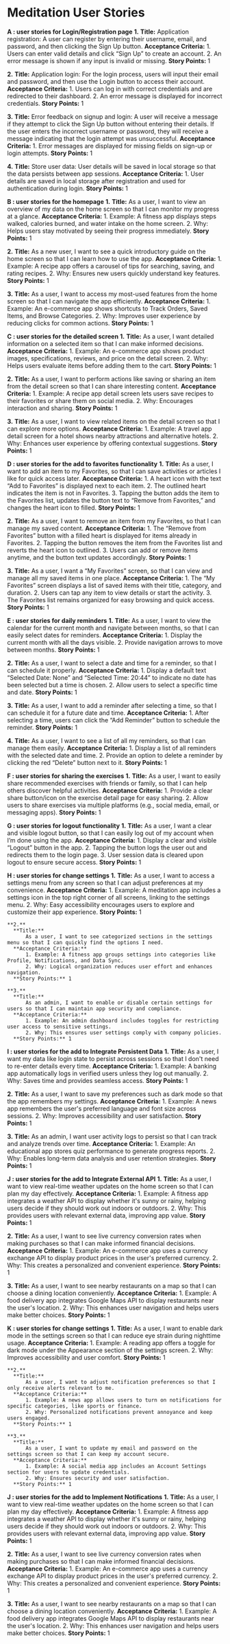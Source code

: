 # Meditation User Stories

**A : user stories for Login/Registration page**
  **1.**
      **Title:**
          Application registration: A user can register by entering their username, email, and password, and then clicking the Sign Up button.
      **Acceptance Criteria:**
          1. Users can enter valid details and click “Sign Up” to create an account.
          2. An error message is shown if any input is invalid or missing.
      **Story Points:** 1

  **2.**
      **Title:**
          Application login: For the login process, users will input their email and password, and then use the Login button to access their account.
      **Acceptance Criteria:**
          1. Users can log in with correct credentials and are redirected to their dashboard.
          2. An error message is displayed for incorrect credentials.
      **Story Points:** 1

  **3.**
      **Title:**
          Error feedback on signup and login: A user will receive a message if they attempt to click the Sign Up button without entering their details. If the user enters the incorrect username or password, they will receive a message indicating that the login attempt was unsuccessful.
      **Acceptance Criteria:**
          1. Error messages are displayed for missing fields on sign-up or login attempts.
      **Story Points:** 1

  **4.**
      **Title:**
          Store user data: User details will be saved in local storage so that the data persists between app sessions.
      **Acceptance Criteria:**
          1. User details are saved in local storage after registration and used for authentication during login.
      **Story Points:** 1

**B : user stories for the homepage**
  **1.**
      **Title:**
          As a user, I want to view an overview of my data on the home screen so that I can monitor my progress at a glance.
      **Acceptance Criteria:**
          1. Example: A fitness app displays steps walked, calories burned, and water intake on the home screen.
          2. Why: Helps users stay motivated by seeing their progress immediately.
      **Story Points:** 1

  **2.**
      **Title:**
          As a new user, I want to see a quick introductory guide on the home screen so that I can learn how to use the app.
      **Acceptance Criteria:**
          1. Example: A recipe app offers a carousel of tips for searching, saving, and rating recipes.
          2. Why: Ensures new users quickly understand key features.
      **Story Points:** 1

  **3.**
      **Title:**
          As a user, I want to access my most-used features from the home screen so that I can navigate the app efficiently.
      **Acceptance Criteria:**
          1. Example: An e-commerce app shows shortcuts to Track Orders, Saved Items, and Browse Categories.
          2. Why: Improves user experience by reducing clicks for common actions.
      **Story Points:** 1


**C : user stories for the detailed screen**
   **1.**
      **Title:**
          As a user, I want detailed information on a selected item so that I can make informed decisions.
      **Acceptance Criteria:**
          1. Example: An e-commerce app shows product images, specifications, reviews, and price on the detail screen.
          2. Why: Helps users evaluate items before adding them to the cart.
      **Story Points:** 1

  **2.**
      **Title:**
          As a user, I want to perform actions like saving or sharing an item from the detail screen so that I can share interesting content.
      **Acceptance Criteria:**
          1. Example: A recipe app detail screen lets users save recipes to their favorites or share them on social media.
          2. Why: Encourages interaction and sharing.
      **Story Points:** 1

  **3.**
      **Title:**
          As a user, I want to view related items on the detail screen so that I can explore more options.
      **Acceptance Criteria:**
          1. Example: A travel app detail screen for a hotel shows nearby attractions and alternative hotels.
          2. Why: Enhances user experience by offering contextual suggestions.
      **Story Points:** 1


**D : user stories for the add to favorites functionality**
    **1.**
      **Title:**
          As a user, I want to add an item to my Favorites, so that I can save activities or articles I like for quick access later.
      **Acceptance Criteria:**
          1. A heart icon with the text “Add to Favorites” is displayed next to each item.
          2. The outlined heart indicates the item is not in Favorites.
          3. Tapping the button adds the item to the Favorites list, updates the button text to “Remove from Favorites,” and changes the heart icon to filled.
      **Story Points:** 1

  **2.**
      **Title:**
          As a user, I want to remove an item from my Favorites, so that I can manage my saved content.
      **Acceptance Criteria:**
          1. The “Remove from Favorites” button with a filled heart is displayed for items already in Favorites.
          2. Tapping the button removes the item from the Favorites list and reverts the heart icon to outlined.
          3. Users can add or remove items anytime, and the button text updates accordingly.
      **Story Points:** 1

  **3.**
      **Title:**
          As a user, I want a “My Favorites” screen, so that I can view and manage all my saved items in one place.
      **Acceptance Criteria:**
          1. The “My Favorites” screen displays a list of saved items with their title, category, and duration.
          2. Users can tap any item to view details or start the activity.
          3. The Favorites list remains organized for easy browsing and quick access.
      **Story Points:** 1


**E : user stories for daily reminders**
    **1.**
      **Title:**
          As a user, I want to view the calendar for the current month and navigate between months, so that I can easily select dates for reminders.
      **Acceptance Criteria:**
          1. Display the current month with all the days visible.
          2. Provide navigation arrows to move between months.
      **Story Points:** 1

  **2.**
      **Title:**
          As a user, I want to select a date and time for a reminder, so that I can schedule it properly.
      **Acceptance Criteria:**
          1. Display a default text “Selected Date: None” and “Selected Time: 20:44” to indicate no date has been selected but a time is chosen.
          2. Allow users to select a specific time and date.
      **Story Points:** 1

  **3.**
      **Title:**
          As a user, I want to add a reminder after selecting a time, so that I can schedule it for a future date and time.
      **Acceptance Criteria:**
          1. After selecting a time, users can click the “Add Reminder” button to schedule the reminder.
      **Story Points:** 1

  **4.**
      **Title:**
          As a user, I want to see a list of all my reminders, so that I can manage them easily.
      **Acceptance Criteria:**
          1. Display a list of all reminders with the selected date and time.
          2. Provide an option to delete a reminder by clicking the red “Delete” button next to it.
      **Story Points:** 1



**F : user stories for sharing the exercises**
   **1.**
      **Title:**
          As a user, I want to easily share recommended exercises with friends or family, so that I can help others discover helpful activities.
      **Acceptance Criteria:**
          1. Provide a clear share button/icon on the exercise detail page for easy sharing.
          2. Allow users to share exercises via multiple platforms (e.g., social media, email, or messaging apps).
      **Story Points:** 1


**G : user stories for logout functionality**
  **1.**
      **Title:**
          As a user, I want a clear and visible logout button, so that I can easily log out of my account when I’m done using the app.
      **Acceptance Criteria:**
          1. Display a clear and visible “Logout” button in the app.
          2. Tapping the button logs the user out and redirects them to the login page.
          3. User session data is cleared upon logout to ensure secure access.
      **Story Points:** 1


**H : user stories for change settings**
   **1.**
      **Title:**
          As a user, I want to access a settings menu from any screen so that I can adjust preferences at my convenience.
      **Acceptance Criteria:**
          1. Example: A meditation app includes a settings icon in the top right corner of all screens, linking to the settings menu.
          2. Why: Easy accessibility encourages users to explore and customize their app experience.
      **Story Points:** 1

    **2.**
      **Title:**
          As a user, I want to see categorized sections in the settings menu so that I can quickly find the options I need.
      **Acceptance Criteria:**
          1. Example: A fitness app groups settings into categories like Profile, Notifications, and Data Sync.
          2. Why: Logical organization reduces user effort and enhances navigation.
      **Story Points:** 1

    **3.**
      **Title:**
          As an admin, I want to enable or disable certain settings for users so that I can maintain app security and compliance.
      **Acceptance Criteria:**
          1. Example: An admin dashboard includes toggles for restricting user access to sensitive settings.
          2. Why: This ensures user settings comply with company policies.
      **Story Points:** 1


**I : user stories for the add to Integrate Persistent Data**
    **1.**
      **Title:**
          As a user, I want my data like login state to persist across sessions so that I don't need to re-enter details every time.
      **Acceptance Criteria:**
          1. Example: A banking app automatically logs in verified users unless they log out manually.
          2. Why: Saves time and provides seamless access.
      **Story Points:** 1

  **2.**
      **Title:**
          As a user, I want to save my preferences such as dark mode so that the app remembers my settings.
      **Acceptance Criteria:**
          1. Example: A news app remembers the user's preferred language and font size across sessions.
          2. Why: Improves accessibility and user satisfaction.
      **Story Points:** 1

  **3.**
      **Title:**
          As an admin, I want user activity logs to persist so that I can track and analyze trends over time.
      **Acceptance Criteria:**
          1. Example: An educational app stores quiz performance to generate progress reports.
          2. Why: Enables long-term data analysis and user retention strategies.
      **Story Points:** 1




**J : user stories for the add to Integrate External API**
    **1.**
      **Title:**
          As a user, I want to view real-time weather updates on the home screen so that I can plan my day effectively.
      **Acceptance Criteria:**
          1. Example: A fitness app integrates a weather API to display whether it's sunny or rainy, helping users decide if they should work out indoors or outdoors.
          2. Why: This provides users with relevant external data, improving app value.
      **Story Points:** 1

  **2.**
      **Title:**
          As a user, I want to see live currency conversion rates when making purchases so that I can make informed financial decisions.
      **Acceptance Criteria:**
          1. Example: An e-commerce app uses a currency exchange API to display product prices in the user's preferred currency.
          2. Why: This creates a personalized and convenient experience.
      **Story Points:** 1

  **3.**
      **Title:**
          As a user, I want to see nearby restaurants on a map so that I can choose a dining location conveniently.
      **Acceptance Criteria:**
          1. Example: A food delivery app integrates Google Maps API to display restaurants near the user's location.
          2. Why: This enhances user navigation and helps users make better choices.
      **Story Points:** 1


**K : user stories for change settings**
   **1.**
      **Title:**
          As a user, I want to enable dark mode in the settings screen so that I can reduce eye strain during nighttime usage.
      **Acceptance Criteria:**
          1. Example: A reading app offers a toggle for dark mode under the Appearance section of the settings screen.
          2. Why: Improves accessibility and user comfort.
      **Story Points:** 1

    **2.**
      **Title:**
          As a user, I want to adjust notification preferences so that I only receive alerts relevant to me.
      **Acceptance Criteria:**
          1. Example: A news app allows users to turn on notifications for specific categories, like sports or finance.
          2. Why: Personalized notifications prevent annoyance and keep users engaged.
      **Story Points:** 1

    **3.**
      **Title:**
          As a user, I want to update my email and password on the settings screen so that I can keep my account secure.
      **Acceptance Criteria:**
          1. Example: A social media app includes an Account Settings section for users to update credentials.
          2. Why: Ensures security and user satisfaction.
      **Story Points:** 1



**J : user stories for the add to Implement Notifications**
    **1.**
      **Title:**
          As a user, I want to view real-time weather updates on the home screen so that I can plan my day effectively.
      **Acceptance Criteria:**
          1. Example: A fitness app integrates a weather API to display whether it's sunny or rainy, helping users decide if they should work out indoors or outdoors.
          2. Why: This provides users with relevant external data, improving app value.
      **Story Points:** 1

  **2.**
      **Title:**
          As a user, I want to see live currency conversion rates when making purchases so that I can make informed financial decisions.
      **Acceptance Criteria:**
          1. Example: An e-commerce app uses a currency exchange API to display product prices in the user's preferred currency.
          2. Why: This creates a personalized and convenient experience.
      **Story Points:** 1

  **3.**
      **Title:**
          As a user, I want to see nearby restaurants on a map so that I can choose a dining location conveniently.
      **Acceptance Criteria:**
          1. Example: A food delivery app integrates Google Maps API to display restaurants near the user's location.
          2. Why: This enhances user navigation and helps users make better choices.
      **Story Points:** 1





